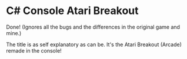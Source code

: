 # C# Console Atari Breakout

Done! (Ignores all the bugs and the differences in the original game and mine.)

The title is as self explanatory as can be. It's the Atari Breakout (Arcade) remade in the console!
